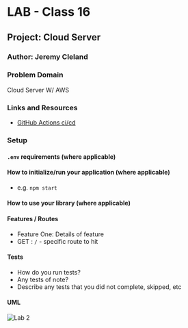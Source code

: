 # LAB - Class 16

## Project: Cloud Server

### Author: Jeremy Cleland

### Problem Domain

Cloud Server W/ AWS

### Links and Resources

- [GitHub Actions ci/cd](https://github.com/Jeremy-Cleland/cloud-server/actions)

### Setup

#### `.env` requirements (where applicable)


#### How to initialize/run your application (where applicable)

- e.g. `npm start`

#### How to use your library (where applicable)

#### Features / Routes

- Feature One: Details of feature
- GET : `/` - specific route to hit

#### Tests

- How do you run tests?
- Any tests of note?
- Describe any tests that you did not complete, skipped, etc

#### UML

![Lab 2](./assets/lab02.png)
